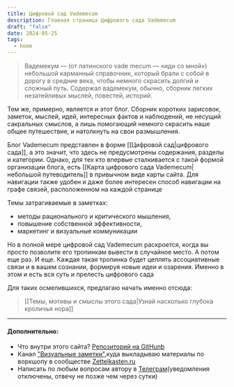 ```yaml
---
title: Цифровой сад Vademecum
description: Главная страница Цифрового сада Vademecum
draft: "false"
date: 2024-05-25
tags:
  - home
---
```

>Вадемекум — (от латинского vade mecum — «иди со мной») небольшой карманный справочник, который брали с собой в дорогу в средние века, чтобы немного скрасить долгий и сложный путь. 
>Содержал вадемекум, обычно, сборник легких незатейливых мыслей, повестей, историй.

Тем же, примерно, является и этот блог. Сборник коротких зарисовок, заметок, мыслей, идей, интересных фактов и наблюдений, не несущий сакральных смыслов, а лишь помогающий немного скрасить наше общее путешествие, и натолкнуть на свои размышления. 

Блог Vademecum представлен в форме [[Цифровой сад|цифрового сада]], а это значит, что здесь не предусмотрены содержания, разделы и категории. Однако, для тех кто впервые сталкивается с такой формой организации блога, есть [[Карта цифрового сада Vademecum|небольшой путеводитель]] в привычном виде карты сайта. Для навигации также удобен и даже более интересен способ навигации на графе связей, расположенном на каждой странице

Темы затрагиваемые в заметках: 
- методы рационального и критического мышления, 
- повышение собственной эффективности, 
- маркетинг и визуальные коммуникации


Но в полной мере цифровой сад Vademecum раскроется, когда вы просто позволите его тропинкам вывести в случайное место. А потом еще раз. И еще. Каждая такая тропинка будет цеплять ассоциативные связи и в вашем сознании, формируя новые идеи и озарения. Именно в этом и есть вся суть и прелесть цифрового сада

Для таких осмелившихся, предлагаю начать именно отсюда:
>[[Темы, мотивы и смыслы этого сада|Узнай насколько глубока кроличья нора]]

---

#### Дополнительно:
- Что внутри этого сайта? [Репозиторий на GitHunb](https://github.com/Al7F4/vademecumgarden)
- Канал ["Визуальные заметки"](https://t.me/visualnt),куда выкладываю материалы по воркшопу в сообществе [Zettelkasten.ru](https://t.me/Zettelkasten_ru)
- Написать по любым вопросам автору в [Телеграм](https://t.me/monsieurkozik)(уведомления отключены, отвечу не позже чем через сутки)





